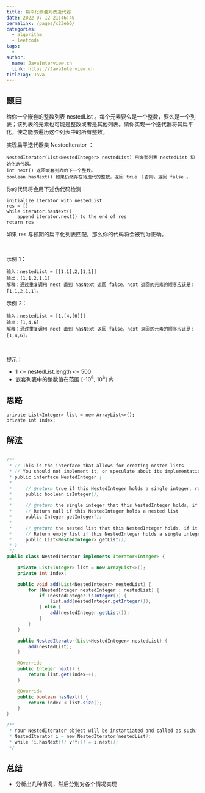 ```yaml
---
title: 扁平化嵌套列表迭代器
date: 2022-07-12 21:46:40
permalink: /pages/c23eb6/
categories:
  - algorithm
  - leetcode
tags:
  - 
author: 
  name: JavaInterview.cn
  link: https://JavaInterview.cn
titleTag: Java
---
```


## 题目

给你一个嵌套的整数列表 nestedList 。每个元素要么是一个整数，要么是一个列表；该列表的元素也可能是整数或者是其他列表。请你实现一个迭代器将其扁平化，使之能够遍历这个列表中的所有整数。

实现扁平迭代器类 NestedIterator ：

    NestedIterator(List<NestedInteger> nestedList) 用嵌套列表 nestedList 初始化迭代器。
    int next() 返回嵌套列表的下一个整数。
    boolean hasNext() 如果仍然存在待迭代的整数，返回 true ；否则，返回 false 。
你的代码将会用下述伪代码检测：

    initialize iterator with nestedList
    res = []
    while iterator.hasNext()
        append iterator.next() to the end of res
    return res
如果 res 与预期的扁平化列表匹配，那么你的代码将会被判为正确。

 

示例 1：

    输入：nestedList = [[1,1],2,[1,1]]
    输出：[1,1,2,1,1]
    解释：通过重复调用 next 直到 hasNext 返回 false，next 返回的元素的顺序应该是: [1,1,2,1,1]。
示例 2：

    输入：nestedList = [1,[4,[6]]]
    输出：[1,4,6]
    解释：通过重复调用 next 直到 hasNext 返回 false，next 返回的元素的顺序应该是: [1,4,6]。
 

提示：

- 1 <= nestedList.length <= 500
- 嵌套列表中的整数值在范围 [-10<sup>6</sup>, 10<sup>6</sup>] 内


## 思路

    private List<Integer> list = new ArrayList<>();
    private int index;


## 解法
```java

/**
 * // This is the interface that allows for creating nested lists.
 * // You should not implement it, or speculate about its implementation
 * public interface NestedInteger {
 *
 *     // @return true if this NestedInteger holds a single integer, rather than a nested list.
 *     public boolean isInteger();
 *
 *     // @return the single integer that this NestedInteger holds, if it holds a single integer
 *     // Return null if this NestedInteger holds a nested list
 *     public Integer getInteger();
 *
 *     // @return the nested list that this NestedInteger holds, if it holds a nested list
 *     // Return empty list if this NestedInteger holds a single integer
 *     public List<NestedInteger> getList();
 * }
 */
public class NestedIterator implements Iterator<Integer> {

    private List<Integer> list = new ArrayList<>();
    private int index;

    public void add(List<NestedInteger> nestedList) {
        for (NestedInteger nestedInteger : nestedList) {
            if (nestedInteger.isInteger()) {
                list.add(nestedInteger.getInteger());
            } else {
                add(nestedInteger.getList());
            }
        }   
    }

    public NestedIterator(List<NestedInteger> nestedList) {
        add(nestedList);
    }

    @Override
    public Integer next() {
        return list.get(index++);
    }

    @Override
    public boolean hasNext() {
        return index < list.size();
    }
}

/**
 * Your NestedIterator object will be instantiated and called as such:
 * NestedIterator i = new NestedIterator(nestedList);
 * while (i.hasNext()) v[f()] = i.next();
 */
```

## 总结

- 分析出几种情况，然后分别对各个情况实现 
